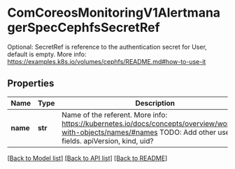 # ComCoreosMonitoringV1AlertmanagerSpecCephfsSecretRef

Optional: SecretRef is reference to the authentication secret for User, default is empty. More info: https://examples.k8s.io/volumes/cephfs/README.md#how-to-use-it
## Properties
Name | Type | Description | Notes
------------ | ------------- | ------------- | -------------
**name** | **str** | Name of the referent. More info: https://kubernetes.io/docs/concepts/overview/working-with-objects/names/#names TODO: Add other useful fields. apiVersion, kind, uid? | [optional] 

[[Back to Model list]](../README.md#documentation-for-models) [[Back to API list]](../README.md#documentation-for-api-endpoints) [[Back to README]](../README.md)


